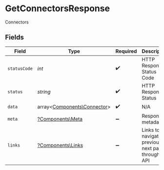 # GetConnectorsResponse

Connectors


## Fields

| Field                                                               | Type                                                                | Required                                                            | Description                                                         | Example                                                             |
| ------------------------------------------------------------------- | ------------------------------------------------------------------- | ------------------------------------------------------------------- | ------------------------------------------------------------------- | ------------------------------------------------------------------- |
| `statusCode`                                                        | *int*                                                               | :heavy_check_mark:                                                  | HTTP Response Status Code                                           | 200                                                                 |
| `status`                                                            | *string*                                                            | :heavy_check_mark:                                                  | HTTP Response Status                                                | OK                                                                  |
| `data`                                                              | array<[Components\Connector](../../Models/Components/Connector.md)> | :heavy_check_mark:                                                  | N/A                                                                 |                                                                     |
| `meta`                                                              | [?Components\Meta](../../Models/Components/Meta.md)                 | :heavy_minus_sign:                                                  | Response metadata                                                   |                                                                     |
| `links`                                                             | [?Components\Links](../../Models/Components/Links.md)               | :heavy_minus_sign:                                                  | Links to navigate to previous or next pages through the API         |                                                                     |